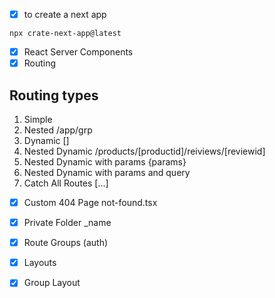 - [x] to create a next app

```
npx crate-next-app@latest
```

- [x] React Server Components
- [x] Routing

## Routing types

1. Simple
2. Nested /app/grp
3. Dynamic []
4. Nested Dynamic /products/[productid]/reiviews/[reviewid]
5. Nested Dynamic with params {params}
6. Nested Dynamic with params and query
7. Catch All Routes [...]

- [x] Custom 404 Page not-found.tsx
- [x] Private Folder \_name
- [x] Route Groups (auth)

- [x] Layouts
- [x] Group Layout
